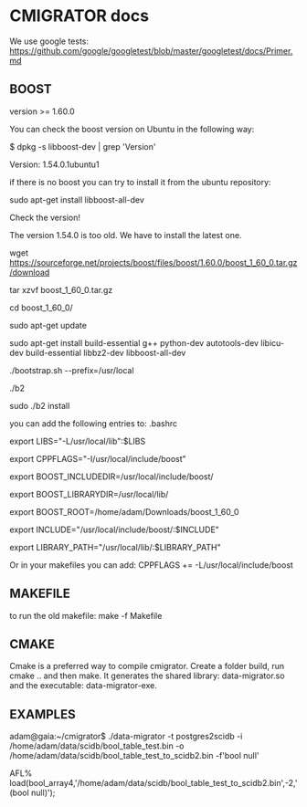 # CMIGRATOR docs #

We use google tests: https://github.com/google/googletest/blob/master/googletest/docs/Primer.md

## BOOST

version >= 1.60.0

You can check the boost version on Ubuntu in the following way:

$ dpkg -s libboost-dev | grep 'Version'

Version: 1.54.0.1ubuntu1

if there is no boost you can try to install it from the ubuntu repository:

sudo apt-get install libboost-all-dev

Check the version!

The version 1.54.0 is too old. We have to install the latest one.

wget https://sourceforge.net/projects/boost/files/boost/1.60.0/boost_1_60_0.tar.gz/download

tar xzvf boost_1_60_0.tar.gz

cd boost_1_60_0/

sudo apt-get update

sudo apt-get install build-essential g++ python-dev autotools-dev libicu-dev build-essential libbz2-dev libboost-all-dev

./bootstrap.sh --prefix=/usr/local

./b2

sudo ./b2 install

you can add the following entries to: .bashrc

export LIBS="-L/usr/local/lib":$LIBS

export CPPFLAGS="-I/usr/local/include/boost"

export BOOST_INCLUDEDIR=/usr/local/include/boost/

export BOOST_LIBRARYDIR=/usr/local/lib/

export BOOST_ROOT=/home/adam/Downloads/boost_1_60_0

export INCLUDE="/usr/local/include/boost/:$INCLUDE"

export LIBRARY_PATH="/usr/local/lib/:$LIBRARY_PATH"

Or in your makefiles you can add: CPPFLAGS += -L/usr/local/include/boost

## MAKEFILE
to run the old makefile: make -f Makefile

## CMAKE
Cmake is a preferred way to compile cmigrator. Create a folder build, run cmake .. and then make. It generates the shared library: data-migrator.so and the executable: data-migrator-exe.

## EXAMPLES
adam@gaia:~/cmigrator$ ./data-migrator -t postgres2scidb -i /home/adam/data/scidb/bool_table_test.bin -o /home/adam/data/scidb/bool_table_test_to_scidb2.bin -f'bool null'

AFL% load(bool_array4,'/home/adam/data/scidb/bool_table_test_to_scidb2.bin',-2,'(bool null)');



